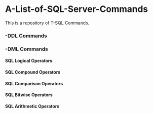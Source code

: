 # A-List-of-SQL-Server-Commands
This is a repository of T-SQL Commands.

### -DDL Commands


### -DML Commands


#### SQL Logical Operators

#### SQL Compound Operators

#### SQL Comparison Operators

#### SQL Bitwise Operators

#### SQL Arithmetic Operators
